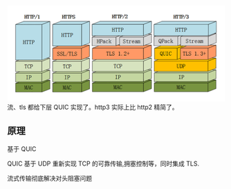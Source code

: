 ![img_2.png](img_2.png)
流、tls 都给下层 QUIC 实现了。http3 实际上比 http2 精简了。


## 原理

基于 QUIC

QUIC 基于 UDP 重新实现 TCP 的可靠传输,拥塞控制等，同时集成 TLS.

流式传输彻底解决对头阻塞问题
